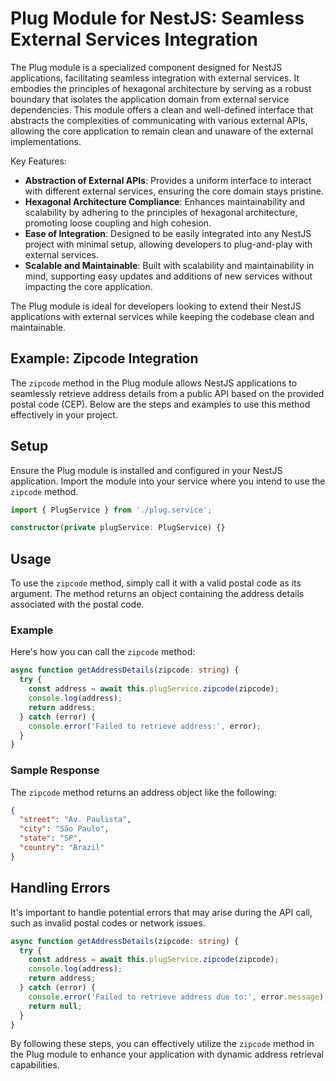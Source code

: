 # Plug Module for NestJS: Seamless External Services Integration

The Plug module is a specialized component designed for NestJS applications, facilitating seamless integration with external services. It embodies the principles of hexagonal architecture by serving as a robust boundary that isolates the application domain from external service dependencies. This module offers a clean and well-defined interface that abstracts the complexities of communicating with various external APIs, allowing the core application to remain clean and unaware of the external implementations.

Key Features:
- **Abstraction of External APIs**: Provides a uniform interface to interact with different external services, ensuring the core domain stays pristine.
- **Hexagonal Architecture Compliance**: Enhances maintainability and scalability by adhering to the principles of hexagonal architecture, promoting loose coupling and high cohesion.
- **Ease of Integration**: Designed to be easily integrated into any NestJS project with minimal setup, allowing developers to plug-and-play with external services.
- **Scalable and Maintainable**: Built with scalability and maintainability in mind, supporting easy updates and additions of new services without impacting the core application.

The Plug module is ideal for developers looking to extend their NestJS applications with external services while keeping the codebase clean and maintainable.

## Example: Zipcode Integration

The `zipcode` method in the Plug module allows NestJS applications to seamlessly retrieve address details from a public API based on the provided postal code (CEP). Below are the steps and examples to use this method effectively in your project.

## Setup

Ensure the Plug module is installed and configured in your NestJS application. Import the module into your service where you intend to use the `zipcode` method.

```typescript
import { PlugService } from './plug.service';

constructor(private plugService: PlugService) {}
```

## Usage

To use the `zipcode` method, simply call it with a valid postal code as its argument. The method returns an object containing the address details associated with the postal code.

### Example

Here's how you can call the `zipcode` method:

```typescript
async function getAddressDetails(zipcode: string) {
  try {
    const address = await this.plugService.zipcode(zipcode);
    console.log(address);
    return address;
  } catch (error) {
    console.error('Failed to retrieve address:', error);
  }
}
```

### Sample Response

The `zipcode` method returns an address object like the following:

```json
{
  "street": "Av. Paulista",
  "city": "São Paulo",
  "state": "SP",
  "country": "Brazil"
}
```

## Handling Errors

It's important to handle potential errors that may arise during the API call, such as invalid postal codes or network issues.

```typescript
async function getAddressDetails(zipcode: string) {
  try {
    const address = await this.plugService.zipcode(zipcode);
    console.log(address);
    return address;
  } catch (error) {
    console.error('Failed to retrieve address due to:', error.message);
    return null;
  }
}
```

By following these steps, you can effectively utilize the `zipcode` method in the Plug module to enhance your application with dynamic address retrieval capabilities.
